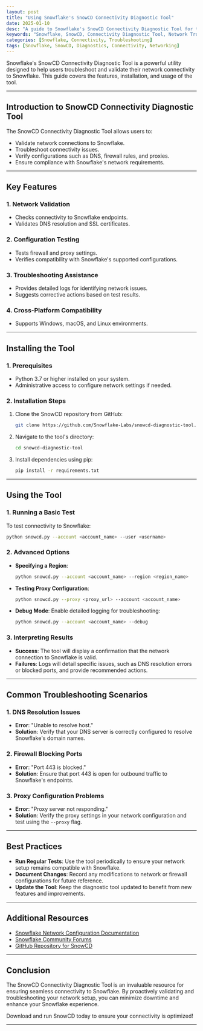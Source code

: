 ```yaml
---
layout: post
title: "Using Snowflake's SnowCD Connectivity Diagnostic Tool"
date: 2025-01-10
desc: "A guide to Snowflake's SnowCD Connectivity Diagnostic Tool for troubleshooting and verifying connections."
keywords: "Snowflake, SnowCD, Connectivity Diagnostic Tool, Network Troubleshooting"
categories: [Snowflake, Connectivity, Troubleshooting]
tags: [Snowflake, SnowCD, Diagnostics, Connectivity, Networking]
---
```


Snowflake's SnowCD Connectivity Diagnostic Tool is a powerful utility designed to help users troubleshoot and validate their network connectivity to Snowflake. This guide covers the features, installation, and usage of the tool.

---

## Introduction to SnowCD Connectivity Diagnostic Tool

The SnowCD Connectivity Diagnostic Tool allows users to:
- Validate network connections to Snowflake.
- Troubleshoot connectivity issues.
- Verify configurations such as DNS, firewall rules, and proxies.
- Ensure compliance with Snowflake's network requirements.

---

## Key Features

### **1. Network Validation**
- Checks connectivity to Snowflake endpoints.
- Validates DNS resolution and SSL certificates.

### **2. Configuration Testing**
- Tests firewall and proxy settings.
- Verifies compatibility with Snowflake's supported configurations.

### **3. Troubleshooting Assistance**
- Provides detailed logs for identifying network issues.
- Suggests corrective actions based on test results.

### **4. Cross-Platform Compatibility**
- Supports Windows, macOS, and Linux environments.

---

## Installing the Tool

### **1. Prerequisites**
- Python 3.7 or higher installed on your system.
- Administrative access to configure network settings if needed.

### **2. Installation Steps**
1. Clone the SnowCD repository from GitHub:
   ```bash
   git clone https://github.com/Snowflake-Labs/snowcd-diagnostic-tool.git
   ```
2. Navigate to the tool's directory:
   ```bash
   cd snowcd-diagnostic-tool
   ```
3. Install dependencies using pip:
   ```bash
   pip install -r requirements.txt
   ```

---

## Using the Tool

### **1. Running a Basic Test**
To test connectivity to Snowflake:
```bash
python snowcd.py --account <account_name> --user <username>
```

### **2. Advanced Options**
- **Specifying a Region**:
  ```bash
  python snowcd.py --account <account_name> --region <region_name>
  ```
- **Testing Proxy Configuration**:
  ```bash
  python snowcd.py --proxy <proxy_url> --account <account_name>
  ```
- **Debug Mode**:
  Enable detailed logging for troubleshooting:
  ```bash
  python snowcd.py --account <account_name> --debug
  ```

### **3. Interpreting Results**
- **Success**: The tool will display a confirmation that the network connection to Snowflake is valid.
- **Failures**: Logs will detail specific issues, such as DNS resolution errors or blocked ports, and provide recommended actions.

---

## Common Troubleshooting Scenarios

### **1. DNS Resolution Issues**
- **Error**: "Unable to resolve host."
- **Solution**: Verify that your DNS server is correctly configured to resolve Snowflake's domain names.

### **2. Firewall Blocking Ports**
- **Error**: "Port 443 is blocked."
- **Solution**: Ensure that port 443 is open for outbound traffic to Snowflake's endpoints.

### **3. Proxy Configuration Problems**
- **Error**: "Proxy server not responding."
- **Solution**: Verify the proxy settings in your network configuration and test using the `--proxy` flag.

---

## Best Practices

- **Run Regular Tests**: Use the tool periodically to ensure your network setup remains compatible with Snowflake.
- **Document Changes**: Record any modifications to network or firewall configurations for future reference.
- **Update the Tool**: Keep the diagnostic tool updated to benefit from new features and improvements.

---

## Additional Resources

- [Snowflake Network Configuration Documentation](https://docs.snowflake.com/en/user-guide/network-policies.html)
- [Snowflake Community Forums](https://community.snowflake.com/)
- [GitHub Repository for SnowCD](https://github.com/Snowflake-Labs/snowcd-diagnostic-tool)

---

## Conclusion

The SnowCD Connectivity Diagnostic Tool is an invaluable resource for ensuring seamless connectivity to Snowflake. By proactively validating and troubleshooting your network setup, you can minimize downtime and enhance your Snowflake experience.

Download and run SnowCD today to ensure your connectivity is optimized!

---
